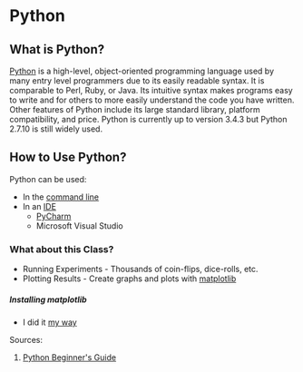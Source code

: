 # Python

## What is Python?

[Python](https://www.python.org/) is a high-level, object-oriented programming language used by many entry level programmers due to its easily readable syntax. It is comparable to Perl, Ruby, or Java. Its intuitive syntax makes programs easy to write and for others to more easily understand the code you have written. Other features of Python include its large standard library, platform compatibility, and price. Python is currently up to version 3.4.3 but Python 2.7.10 is still widely used. 

## How to Use Python? 

Python can be used:

* In the [command line](https://docs.python.org/3/using/cmdline.html)
* In an [IDE](https://wiki.python.org/moin/IntegratedDevelopmentEnvironments)
  * [PyCharm](https://www.jetbrains.com/pycharm/)
  * Microsoft Visual Studio
  

### What about this Class?
* Running Experiments - Thousands of coin-flips, dice-rolls, etc.
* Plotting Results - Create graphs and plots with [matplotlib](http://matplotlib.org/)

##### Installing matplotlib

* I did it [my way](https://github.com/kaimen-walters/kaimen-walters.github.io/blob/master/Tutorials/matplotlib.md)


Sources:

1. [Python Beginner's Guide](https://wiki.python.org/moin/BeginnersGuide/Overview)


